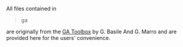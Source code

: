 All files contained in 

> ga

are originally from the [GA Toolbox](http://www3.deis.unibo.it/Staff/FullProf/GiovanniMarro/geometric.htm) by G. Basile And G. Marro and are provided here for the users' convenience.
